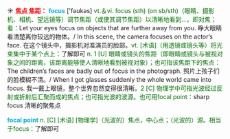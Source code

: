 ☀ <font color="red">**焦点 焦距：**</font>
<font color="sky blue">**focus**</font> ['fəʊkəs] 
<font color="rgb(227, 108, 9)">vt.＆vi. focus (sth) (on sb/sth)（眼睛、摄影机、相机、望远镜等）调节焦距（或使其调节焦距）以清晰地看到…，即对焦；看：</font>Let your eyes focus on objects that are further away from you. 睁大眼睛看清楚离你较远的物体。/ In this scene, the camera focuses on the actor’s face. 在这个镜头中，摄影机对准演员的脸部。<font color="rgb(227, 108, 9)">vt. [术语]（用透镜或镜头等）将光束集中于某个点上：</font>了解即可 <font color="rgb(227, 108, 9)">n. 1 [U] 眼睛或镜头的焦距（即眼睛或镜头与被视对象之间的距离，该距离能够使人清晰地看到被视对象）；也可指该焦距下的焦点：</font>The children’s faces are badly out of focus in the photograph. 照片上孩子们的脸模糊不清。/ When I got glasses suddenly the whole world came into focus. 我一戴上眼镜，整个世界忽然变得很清晰。<font color="rgb(227, 108, 9)">2 [C] 物理学中可指光波经过反射或折射后汇聚而成的焦点；也可指光波的波源。也可用focal point：</font>sharp focus 清晰的聚焦点
           
<font color="sky blue">**focal point**</font>
<font color="rgb(227, 108, 9)">n. [C] [术语] [物理学]（光波的）焦点，中心点；（光波的）源。相当于focus：</font>了解即可